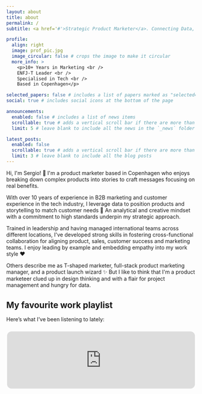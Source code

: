 ```yaml
---
layout: about
title: about
permalink: /
subtitle: <a href='#'>Strategic Product Marketer</a>. Connecting Data, Marketing & CX.

profile:
  align: right
  image: prof_pic.jpg
  image_circular: false # crops the image to make it circular
  more_info: >
    <p>10+ Years in Marketing <br />
    ENFJ-T Leader <br />
    Specialised in Tech <br />
    Based in Copenhagen</p>

selected_papers: false # includes a list of papers marked as "selected={true}"
social: true # includes social icons at the bottom of the page

announcements:
  enabled: false # includes a list of news items
  scrollable: true # adds a vertical scroll bar if there are more than 3 news items
  limit: 5 # leave blank to include all the news in the `_news` folder

latest_posts:
  enabled: false
  scrollable: true # adds a vertical scroll bar if there are more than 3 new posts items
  limit: 3 # leave blank to include all the blog posts
---
```


Hi, I'm Sergio! 👋 I'm a product marketer based in Copenhagen who enjoys breaking down complex products into stories to craft messages focusing on real benefits. 

With over 10 years of experience in B2B marketing and customer experience in the tech industry, I leverage data to position products and storytelling to match customer needs 🚀 An analytical and creative mindset with a commitment to high standards underpin my strategic approach.

Trained in leadership and having managed international teams across different locations, I've developed strong skills in fostering cross-functional collaboration for aligning product, sales, customer success and marketing teams. I enjoy leading by example and embedding empathy into my work style ❤️

Others describe me as T-shaped marketer, full-stack product marketing manager, and a product launch wizard ✨ But I like to think that I'm a product marketeer clued up in design thinking and with a flair for project management and hungry for data.


<h2>My favourite work playlist</h2>

Here’s what I’ve been listening to lately:

<div style="max-width: 500px; margin: 1.5rem auto;">
  <iframe style="border-radius:12px" 
          src="https://open.spotify.com/embed/playlist/4aJ8roXTQIUZyZ3Ns5Pbk7?utm_source=generator&theme=0" 
          width="100%" 
          height="152" 
          frameBorder="0" 
          allowfullscreen="" 
          allow="autoplay; clipboard-write; encrypted-media; fullscreen; picture-in-picture" 
          loading="lazy">
  </iframe>
</div>

<!-- Optional Styling for Headers -->
<style>
h2 {
  font-size: 1.4rem;
  font-weight: bold;
  margin-bottom: 1rem;
}